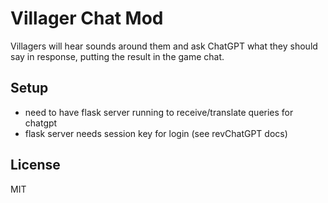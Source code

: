 # Villager Chat Mod

Villagers will hear sounds around them and ask ChatGPT what they should say in response, putting the result in the game chat.

## Setup

- need to have flask server running to receive/translate queries for chatgpt
- flask server needs session key for login (see revChatGPT docs)

## License

MIT
